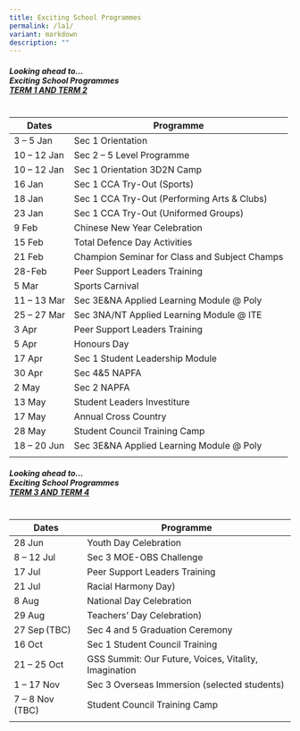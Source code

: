 ```yaml
---
title: Exciting School Programmes
permalink: /la1/
variant: markdown
description: ""
---
```

##### Looking ahead to…<br> Exciting School Programmes <br> <u>TERM 1 AND TERM 2</u><u> <br><br></u>


| Dates | Programme | 
| -------- | -------- | 
| 3 – 5 Jan  |Sec 1 Orientation  |
| 10 – 12 Jan  | Sec 2 – 5 Level Programme  |
| 10 – 12 Jan  | Sec 1 Orientation 3D2N Camp  |
| 16 Jan  | Sec 1 CCA Try-Out (Sports) |
| 18 Jan  | Sec 1 CCA Try-Out (Performing Arts &amp; Clubs) |
| 23 Jan  | Sec 1 CCA Try-Out (Uniformed Groups) |
| 9 Feb  | Chinese New Year Celebration  |
| 15 Feb  | Total Defence Day Activities  |
| 21 Feb  | Champion Seminar for Class and Subject Champs  |
| 28-Feb  | Peer Support Leaders Training  |
| 5 Mar  | Sports Carnival  |
| 11 – 13 Mar   | Sec 3E&amp;NA Applied Learning Module @ Poly  |
| 25 – 27 Mar  | Sec 3NA/NT Applied Learning Module @ ITE  |
| 3 Apr  | Peer Support Leaders Training  |
| 5 Apr  | Honours Day  |
| 17 Apr  | Sec 1 Student Leadership Module  |
| 30 Apr  | Sec 4&amp;5 NAPFA  |
| 2 May  | Sec 2 NAPFA  |
| 13 May  | Student Leaders Investiture  |
| 17 May  |Annual Cross Country  |
| 28 May  | Student Council Training Camp  |
| 18 – 20 Jun  | Sec 3E&amp;NA Applied Learning Module @ Poly  |
|  |  |

##### Looking ahead to…<br> Exciting School Programmes <br> <u>TERM 3 AND TERM 4</u><u> <br><br></u>


| Dates | Programme | 
| -------- | -------- | 
|28 Jun  |Youth Day Celebration  |
|8 – 12 Jul  |Sec 3 MOE-OBS Challenge  |
| 17 Jul  | Peer Support Leaders Training  |
| 21 Jul  | Racial Harmony Day) |
| 8 Aug  |National Day Celebration |
|29 Aug  | Teachers’ Day Celebration) |
|27 Sep (TBC)  |Sec 4 and 5 Graduation Ceremony  |
| 16 Oct  | Sec 1 Student Council Training  |
| 21 – 25 Oct  |GSS Summit: Our Future, Voices, Vitality, Imagination  |
|1 – 17 Nov  | Sec 3 Overseas Immersion (selected students)  |
| 7 – 8 Nov (TBC)  | Student Council Training Camp  |
|  |  |